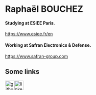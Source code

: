 # Raphaël BOUCHEZ

#### Studying at ESIEE Paris.
https://www.esiee.fr/en
#### Working at Safran Electronics & Defense.
https://www.safran-group.com

## Some links
[<img src='https://img.shields.io/badge/GitHub-100000?style=for-the-badge&logo=github&logoColor=white' alt='github' height='30'>](https://github.com/RaphBhz)[<img src='https://img.shields.io/badge/LinkedIn-0077B5?style=for-the-badge&logo=linkedin&logoColor=white' alt='linkedin' height='30'>](https://www.linkedin.com/in/raphbhz/)  
